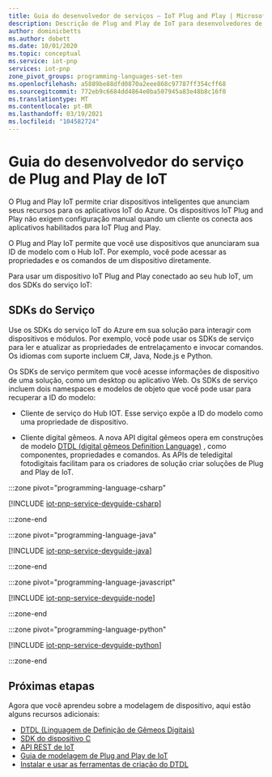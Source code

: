 ```yaml
---
title: Guia do desenvolvedor de serviços – IoT Plug and Play | Microsoft Docs
description: Descrição de Plug and Play de IoT para desenvolvedores de serviço
author: dominicbetts
ms.author: dobett
ms.date: 10/01/2020
ms.topic: conceptual
ms.service: iot-pnp
services: iot-pnp
zone_pivot_groups: programming-languages-set-ten
ms.openlocfilehash: a5889be88dfd0870a2eee868c97787ff354cff68
ms.sourcegitcommit: 772eb9c6684dd4864e0ba507945a83e48b8c16f0
ms.translationtype: MT
ms.contentlocale: pt-BR
ms.lasthandoff: 03/19/2021
ms.locfileid: "104582724"
---
```

# <a name="iot-plug-and-play-service-developer-guide"></a>Guia do desenvolvedor do serviço de Plug and Play de IoT

O Plug and Play IoT permite criar dispositivos inteligentes que anunciam seus recursos para os aplicativos IoT do Azure. Os dispositivos IoT Plug and Play não exigem configuração manual quando um cliente os conecta aos aplicativos habilitados para IoT Plug and Play.

O Plug and Play IoT permite que você use dispositivos que anunciaram sua ID de modelo com o Hub IoT. Por exemplo, você pode acessar as propriedades e os comandos de um dispositivo diretamente.

Para usar um dispositivo IoT Plug and Play conectado ao seu hub IoT, um dos SDKs do serviço IoT:

## <a name="service-sdks"></a>SDKs do Serviço

Use os SDKs do serviço IoT do Azure em sua solução para interagir com dispositivos e módulos. Por exemplo, você pode usar os SDKs de serviço para ler e atualizar as propriedades de entrelaçamento e invocar comandos. Os idiomas com suporte incluem C#, Java, Node.js e Python.

Os SDKs de serviço permitem que você acesse informações de dispositivo de uma solução, como um desktop ou aplicativo Web. Os SDKs de serviço incluem dois namespaces e modelos de objeto que você pode usar para recuperar a ID do modelo:

- Cliente de serviço do Hub IOT. Esse serviço expõe a ID do modelo como uma propriedade de dispositivo.

- Cliente digital gêmeos. A nova API digital gêmeos opera em construções de modelo [DTDL (digital gêmeos Definition Language)](concepts-digital-twin.md) , como componentes, propriedades e comandos. As APIs de teledigital fotodigitais facilitam para os criadores de solução criar soluções de Plug and Play de IoT.

:::zone pivot="programming-language-csharp"

[!INCLUDE [iot-pnp-service-devguide-csharp](../../includes/iot-pnp-service-devguide-csharp.md)]

:::zone-end

:::zone pivot="programming-language-java"

[!INCLUDE [iot-pnp-service-devguide-java](../../includes/iot-pnp-service-devguide-java.md)]

:::zone-end

:::zone pivot="programming-language-javascript"

[!INCLUDE [iot-pnp-service-devguide-node](../../includes/iot-pnp-service-devguide-node.md)]

:::zone-end

:::zone pivot="programming-language-python"

[!INCLUDE [iot-pnp-service-devguide-python](../../includes/iot-pnp-service-devguide-python.md)]

:::zone-end

## <a name="next-steps"></a>Próximas etapas

Agora que você aprendeu sobre a modelagem de dispositivo, aqui estão alguns recursos adicionais:

- [DTDL (Linguagem de Definição de Gêmeos Digitais)](https://github.com/Azure/opendigitaltwins-dtdl)
- [SDK do dispositivo C](/azure/iot-hub/iot-c-sdk-ref/)
- [API REST de IoT](/rest/api/iothub/device)
- [Guia de modelagem de Plug and Play de IoT](concepts-modeling-guide.md)
- [Instalar e usar as ferramentas de criação do DTDL](howto-use-dtdl-authoring-tools.md)